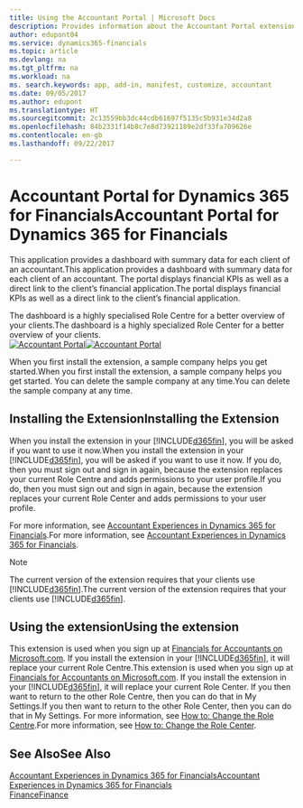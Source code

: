 ```yaml
---
title: Using the Accountant Portal | Microsoft Docs
description: Provides information about the Accountant Portal extension.
author: edupont04
ms.service: dynamics365-financials
ms.topic: article
ms.devlang: na
ms.tgt_pltfrm: na
ms.workload: na
ms. search.keywords: app, add-in, manifest, customize, accountant
ms.date: 09/05/2017
ms.author: edupont
ms.translationtype: HT
ms.sourcegitcommit: 2c13559bb3dc44cdb61697f5135c5b931e34d2a8
ms.openlocfilehash: 84b2331f14b8c7e8d73921189e2df33fa709626e
ms.contentlocale: en-gb
ms.lasthandoff: 09/22/2017

---
```

# <a name="accountant-portal-for-dynamics-365-for-financials"></a><span data-ttu-id="37cbd-103">Accountant Portal for Dynamics 365 for Financials</span><span class="sxs-lookup"><span data-stu-id="37cbd-103">Accountant Portal for Dynamics 365 for Financials</span></span>
<span data-ttu-id="37cbd-104">This application provides a dashboard with summary data for each client of an accountant.</span><span class="sxs-lookup"><span data-stu-id="37cbd-104">This application provides a dashboard with summary data for each client of an accountant.</span></span> <span data-ttu-id="37cbd-105">The portal displays financial KPIs as well as a direct link to the client’s financial application.</span><span class="sxs-lookup"><span data-stu-id="37cbd-105">The portal displays financial KPIs as well as a direct link to the client’s financial application.</span></span>  

<span data-ttu-id="37cbd-106">The dashboard is a highly specialised Role Centre for a better overview of your clients.</span><span class="sxs-lookup"><span data-stu-id="37cbd-106">The dashboard is a highly specialized Role Center for a better overview of your clients.</span></span>  
<span data-ttu-id="37cbd-107">[![Accountant Portal](./media/ui-extensions-accportal/accountant-portal.png)](https://go.microsoft.com/fwlink/?linkid=851257)</span><span class="sxs-lookup"><span data-stu-id="37cbd-107">[![Accountant Portal](./media/ui-extensions-accportal/accountant-portal.png)](https://go.microsoft.com/fwlink/?linkid=851257)</span></span>

<span data-ttu-id="37cbd-108">When you first install the extension, a sample company helps you get started.</span><span class="sxs-lookup"><span data-stu-id="37cbd-108">When you first install the extension, a sample company helps you get started.</span></span> <span data-ttu-id="37cbd-109">You can delete the sample company at any time.</span><span class="sxs-lookup"><span data-stu-id="37cbd-109">You can delete the sample company at any time.</span></span>  

## <a name="installing-the-extension"></a><span data-ttu-id="37cbd-110">Installing the Extension</span><span class="sxs-lookup"><span data-stu-id="37cbd-110">Installing the Extension</span></span>
<span data-ttu-id="37cbd-111">When you install the extension in your [!INCLUDE[d365fin](includes/d365fin_md.md)], you will be asked if you want to use it now.</span><span class="sxs-lookup"><span data-stu-id="37cbd-111">When you install the extension in your [!INCLUDE[d365fin](includes/d365fin_md.md)], you will be asked if you want to use it now.</span></span> <span data-ttu-id="37cbd-112">If you do, then you must sign out and sign in again, because the extension replaces your current Role Centre and adds permissions to your user profile.</span><span class="sxs-lookup"><span data-stu-id="37cbd-112">If you do, then you must sign out and sign in again, because the extension replaces your current Role Center and adds permissions to your user profile.</span></span>  

<span data-ttu-id="37cbd-113">For more information, see [Accountant Experiences in Dynamics 365 for Financials](finance-accounting.md).</span><span class="sxs-lookup"><span data-stu-id="37cbd-113">For more information, see [Accountant Experiences in Dynamics 365 for Financials](finance-accounting.md).</span></span>  

> [!NOTE]  
>  <span data-ttu-id="37cbd-114">The current version of the extension requires that your clients use [!INCLUDE[d365fin](includes/d365fin_md.md)].</span><span class="sxs-lookup"><span data-stu-id="37cbd-114">The current version of the extension requires that your clients use [!INCLUDE[d365fin](includes/d365fin_md.md)].</span></span>  

## <a name="using-the-extension"></a><span data-ttu-id="37cbd-115">Using the extension</span><span class="sxs-lookup"><span data-stu-id="37cbd-115">Using the extension</span></span>
<span data-ttu-id="37cbd-116">This extension is used when you sign up at [Financials for Accountants on Microsoft.com](https://www.microsoft.com/en-us/dynamics365/financial-insights-for-accountants). If you install the extension in your [!INCLUDE[d365fin](includes/d365fin_md.md)], it will replace your current Role Centre.</span><span class="sxs-lookup"><span data-stu-id="37cbd-116">This extension is used when you sign up at [Financials for Accountants on Microsoft.com](https://www.microsoft.com/en-us/dynamics365/financial-insights-for-accountants). If you install the extension in your [!INCLUDE[d365fin](includes/d365fin_md.md)], it will replace your current Role Center.</span></span> <span data-ttu-id="37cbd-117">If you then want to return to the other Role Centre, then you can do that in My Settings.</span><span class="sxs-lookup"><span data-stu-id="37cbd-117">If you then want to return to the other Role Center, then you can do that in My Settings.</span></span> <span data-ttu-id="37cbd-118">For more information, see [How to: Change the Role Centre](change-role.md).</span><span class="sxs-lookup"><span data-stu-id="37cbd-118">For more information, see [How to: Change the Role Center](change-role.md).</span></span>  

## <a name="see-also"></a><span data-ttu-id="37cbd-119">See Also</span><span class="sxs-lookup"><span data-stu-id="37cbd-119">See Also</span></span>
[<span data-ttu-id="37cbd-120">Accountant Experiences in Dynamics 365 for Financials</span><span class="sxs-lookup"><span data-stu-id="37cbd-120">Accountant Experiences in Dynamics 365 for Financials</span></span>](finance-accounting.md)  
[<span data-ttu-id="37cbd-121">Finance</span><span class="sxs-lookup"><span data-stu-id="37cbd-121">Finance</span></span>](finance.md)  

